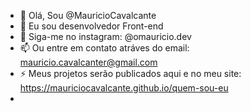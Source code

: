 - 👋 Olá, Sou @MauricioCavalcante
- 👀 Eu sou desenvolvedor Front-end
- 🌱 Siga-me no instagram: @omauricio.dev
- 📫 Ou entre em contato atráves do email: mauricio.cavalcanter@gmail.com
- ⚡ Meus projetos serão publicados aqui e no meu site: https://mauriciocavalcante.github.io/quem-sou-eu
- 

